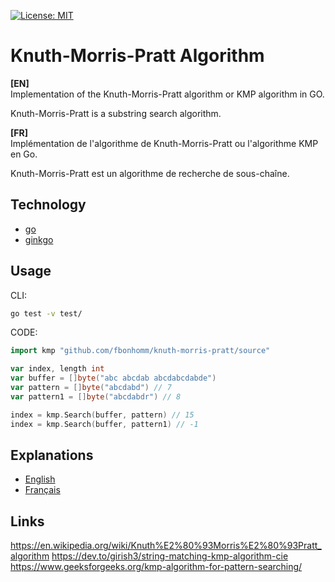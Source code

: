 [![License: MIT](https://img.shields.io/badge/License-MIT-yellow.svg)](https://opensource.org/licenses/MIT)

# Knuth-Morris-Pratt Algorithm
<strong>[EN]</strong>  
Implementation of the Knuth-Morris-Pratt algorithm or KMP algorithm in GO.

Knuth-Morris-Pratt is a substring search algorithm.

<strong>[FR]</strong>  
Implémentation de l'algorithme de Knuth-Morris-Pratt ou l'algorithme KMP en Go.

Knuth-Morris-Pratt est un algorithme de recherche de sous-chaîne.

## Technology
* [go](https://golang.org/)
* [ginkgo](https://github.com/onsi/ginkgo)

## Usage
CLI:
```bash
go test -v test/
```

CODE:
```go
import kmp "github.com/fbonhomm/knuth-morris-pratt/source"

var index, length int
var buffer = []byte("abc abcdab abcdabcdabde")
var pattern = []byte("abcdabd") // 7
var pattern1 = []byte("abcdabdr") // 8

index = kmp.Search(buffer, pattern) // 15
index = kmp.Search(buffer, pattern1) // -1
```

## Explanations
 - [English](documentation/explanation.en.md)
 - [Français](documentation/explanation.fr.md)

## Links
https://en.wikipedia.org/wiki/Knuth%E2%80%93Morris%E2%80%93Pratt_algorithm 
https://dev.to/girish3/string-matching-kmp-algorithm-cie  
https://www.geeksforgeeks.org/kmp-algorithm-for-pattern-searching/ 
